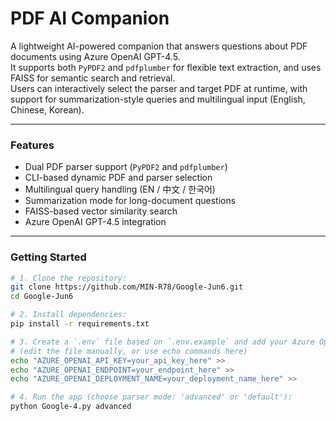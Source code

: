 # PDF AI Companion

A lightweight AI-powered companion that answers questions about PDF documents using Azure OpenAI GPT-4.5.  
It supports both `PyPDF2` and `pdfplumber` for flexible text extraction, and uses FAISS for semantic search and retrieval.  
Users can interactively select the parser and target PDF at runtime, with support for summarization-style queries and multilingual input (English, Chinese, Korean).

---

### Features

- Dual PDF parser support (`PyPDF2` and `pdfplumber`)  
- CLI-based dynamic PDF and parser selection  
- Multilingual query handling (EN / 中文 / 한국어)  
- Summarization mode for long-document questions  
- FAISS-based vector similarity search  
- Azure OpenAI GPT-4.5 integration  

---

### Getting Started

```bash
# 1. Clone the repository:
git clone https://github.com/MIN-R78/Google-Jun6.git
cd Google-Jun6

# 2. Install dependencies:
pip install -r requirements.txt

# 3. Create a `.env` file based on `.env.example` and add your Azure OpenAI API credentials:
# (edit the file manually, or use echo commands here)
echo "AZURE_OPENAI_API_KEY=your_api_key_here" >> 
echo "AZURE_OPENAI_ENDPOINT=your_endpoint_here" >> 
echo "AZURE_OPENAI_DEPLOYMENT_NAME=your_deployment_name_here" >> 

# 4. Run the app (choose parser mode: 'advanced' or 'default'):
python Google-4.py advanced  
